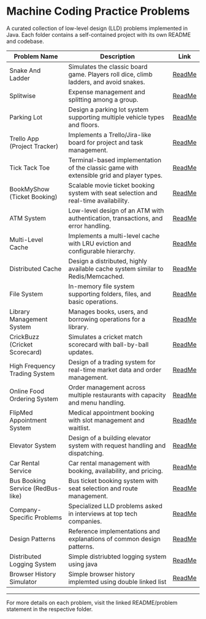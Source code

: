 
# Machine Coding Practice Problems

A curated collection of low-level design (LLD) problems implemented in Java. Each folder contains a self-contained project with its own README and codebase.

| Problem Name | Description | Link |
|--------------|-------------|------|
| Snake And Ladder | Simulates the classic board game. Players roll dice, climb ladders, and avoid snakes. | [ReadMe](SnakeAndLadder/ReadME.md) |
| Splitwise | Expense management and splitting among a group. | [ReadMe](Splitwise/ReadMe.md) |
| Parking Lot | Design a parking lot system supporting multiple vehicle types and floors. | [ReadMe](parkinglot/ReadMe.md) |
| Trello App (Project Tracker) | Implements a Trello/Jira-like board for project and task management. | [ReadMe](trello/ReadMe.md) |
| Tick Tack Toe | Terminal-based implementation of the classic game with extensible grid and player types. | [ReadMe](ticktacktoe/ReadMe.md) |
| BookMyShow (Ticket Booking) | Scalable movie ticket booking system with seat selection and real-time availability. | [ReadMe](BookMyShow/readme.md) |
| ATM System | Low-level design of an ATM with authentication, transactions, and error handling. | [ReadMe](atm/readme.md) |
| Multi-Level Cache | Implements a multi-level cache with LRU eviction and configurable hierarchy. | [ReadMe](MultiLevelCache/readme.md) |
| Distributed Cache | Design a distributed, highly available cache system similar to Redis/Memcached. | [ReadMe](distributedCache/readme.md) |
| File System | In-memory file system supporting folders, files, and basic operations. | [ReadMe](filesystem/readme.md) |
| Library Management System | Manages books, users, and borrowing operations for a library. | [ReadMe](libraryManagementSystem/readme.md) |
| CrickBuzz (Cricket Scorecard) | Simulates a cricket match scorecard with ball-by-ball updates. | [ReadMe](CrickBuzz/Readme.md) |
| High Frequency Trading System | Design of a trading system for real-time market data and order management. | [ReadMe](HighFrequencyTrading/Readme.md) |
| Online Food Ordering System | Order management across multiple restaurants with capacity and menu handling. | [ReadMe](companySpecific/flipkart/online_food_order/readme.md) |
| FlipMed Appointment System | Medical appointment booking with slot management and waitlist. | [ReadMe](companySpecific/flipkart/flipmed/readme.md) |
| Elevator System | Design of a building elevator system with request handling and dispatching. | [ReadMe](ElevatorSystem/Readme.md) |
| Car Rental Service | Car rental management with booking, availability, and pricing. | [ReadMe](CarRentalService/readme.md) |
| Bus Booking Service (RedBus-like) | Bus ticket booking system with seat selection and route management. | [ReadMe](bus_booking_service_like_redbus/readme.md) |
| Company-Specific Problems | Specialized LLD problems asked in interviews at top tech companies. | [ReadMe](companySpecific/readme.md) |
| Design Patterns | Reference implementations and explanations of common design patterns. | [ReadMe](Patterns/README.md) |
|Distributed Logging System|Simple distriubted logging system using java|[ReadMe](distriubtedLoggingSystem/readme.md)|
|Browser History Simulator  |Simple browser history implemted using double linked list|[ReadMe](BrowserHistorySimulator/readme.md)|

---

For more details on each problem, visit the linked README/problem statement in the respective folder.